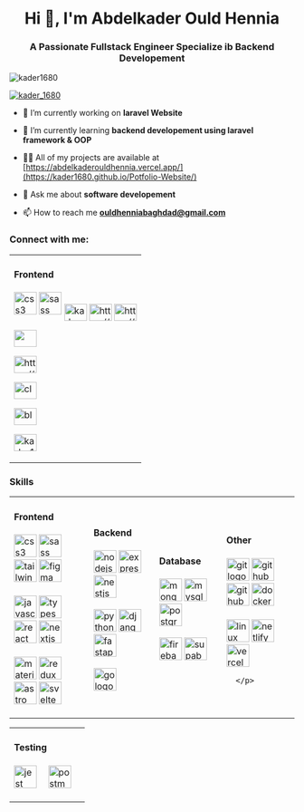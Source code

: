 <h1 align="center">Hi 👋, I'm Abdelkader Ould Hennia</h1>
<h3 align="center">A Passionate Fullstack Engineer Specialize ib Backend Developement</h3>

<p align="left"> <img src="https://komarev.com/ghpvc/?username=kader1680&label=Profile%20views&color=0e75b6&style=flat" alt="kader1680" /> </p>

<p align="left"> <a href="https://twitter.com/kader_1680" target="blank"><img src="https://img.shields.io/twitter/follow/kader_1680?logo=twitter&style=for-the-badge" alt="kader_1680" /></a> </p>

- 🔭 I’m currently working on **laravel Website**

- 🌱 I’m currently learning **backend developement using laravel framework & OOP**

- 👨‍💻 All of my projects are available at [https://abdelkaderouldhennia.vercel.app/](https://kader1680.github.io/Potfolio-Website/)

- 💬 Ask me about **software developement**

- 📫 How to reach me **ouldhenniabaghdad@gmail.com**

<h3 align="left">Connect with me:</h3>
<p  align="left">

 



 <table>
  <tr>
    <td>
      <h4 align="left">Frontend</h4>
      <p align="left">
        <img src="https://skillicons.dev/icons?i=css" height="40" alt="css3 logo"  />
        <img src="https://skillicons.dev/icons?i=sass" height="40" alt="sass logo"  />
        <a href="https://twitter.com/kader_1680" target="_blank"><img align="center" src="https://raw.githubusercontent.com/rahuldkjain/github-profile-readme-generator/master/src/images/icons/Social/twitter.svg" alt="kader_1680" height="30" width="40" /></a>
<a href="https://www.linkedin.com/in/abdelkader-ould-hennia/" target="_blank"><img align="center" src="https://raw.githubusercontent.com/rahuldkjain/github-profile-readme-generator/master/src/images/icons/Social/linked-in-alt.svg" alt="https://www.linkedin.com/in/abdelkader-ould-hennia/" height="30" width="40" /></a>
<a href="https://discord.com/channels/@me" target="blank"><img align="center" src="https://raw.githubusercontent.com/rahuldkjain/github-profile-readme-generator/master/src/images/icons/Social/discord.svg" alt="https://www.facebook.com/baghdad.ouldhennia.9" height="30" width="40" /></a>
<!-- CodeForce -->


<a href="https://discord.com/channels/@me" target="blank"><img align="center" src="https://raw.githubusercontent.com/rahuldkjain/github-profile-readme-generator/master/src/images/icons/Social/codeforces.svg"  height="30" width="40" />
</a>
 

<!-- Hackerrank -->


<a href="https://www.hackerrank.com/profile/ouldhenniabaghd1" target="blank"><img align="center" src="https://raw.githubusercontent.com/rahuldkjain/github-profile-readme-generator/master/src/images/icons/Social/hackerrank.svg" alt="https://www.facebook.com/baghdad.ouldhennia.9" height="30" width="40" /></a>
 

<!-- deve.to -->

<a href="https://dev.to/clever" target="blank"><img align="center" src="https://raw.githubusercontent.com/rahuldkjain/github-profile-readme-generator/master/src/images/icons/Social/devto.svg" alt="clever" height="30" width="40" /></a>
 

<!-- youtube -->

<a href="https://www.youtube.com/@Bloomaster1792" target="blank"><img align="center" src="https://raw.githubusercontent.com/rahuldkjain/github-profile-readme-generator/master/src/images/icons/Social/youtube.svg" alt="bloomaster" height="30" width="40" /></a>
 

<!-- leetcode -->

<a href="https://leetcode.com/u/ouldhenniabaghdad/" target="blank"><img align="center" src="https://raw.githubusercontent.com/rahuldkjain/github-profile-readme-generator/master/src/images/icons/Social/leet-code.svg" alt="kader1680" height="30" width="40" /></a>
      </p>
    </td>
 
</tr>
    </table>




 

<h3 align="left">Skills</h3>

<table>
  <tr>
    <td>
      <h4 align="left">Frontend</h4>
      <p align="left">
        <img src="https://skillicons.dev/icons?i=css" height="40" alt="css3 logo"  />
        <img src="https://skillicons.dev/icons?i=sass" height="40" alt="sass logo"  />
        <img src="https://skillicons.dev/icons?i=tailwind" height="40" alt="tailwindcss logo"  />
        <img src="https://skillicons.dev/icons?i=figma" height="40" alt="figma logo"  />
        <br>
        <br>
        <img src="https://skillicons.dev/icons?i=js" height="40" alt="javascript logo"  />
        <img src="https://skillicons.dev/icons?i=ts" height="40" alt="typescript logo"  />
        <img src="https://skillicons.dev/icons?i=react" height="40" alt="react logo"  />
        <img src="https://skillicons.dev/icons?i=nextjs" height="40" alt="nextjs logo"  />
        <br>
        <br>
        <img src="https://skillicons.dev/icons?i=materialui" height="40" alt="materialui logo"  />
        <img src="https://skillicons.dev/icons?i=redux" height="40" alt="redux logo"  />
        <img src="https://skillicons.dev/icons?i=astro" height="40" alt="astro logo"  />
        <img src="https://skillicons.dev/icons?i=svelte" height="40" alt="svelte logo"  />
      </p>
    </td>
    <td>
      <h4 align="left">Backend</h4>
      <p align="left">
        <img src="https://skillicons.dev/icons?i=nodejs" height="40" alt="nodejs logo"  />
        <img src="https://skillicons.dev/icons?i=express" height="40" alt="express logo" />
        <img src="https://skillicons.dev/icons?i=laravel" height="40" alt="nestjs logo"  />
        <br>
        <br>
        <img src="https://skillicons.dev/icons?i=py" height="40" alt="python logo"  />
        <img src="https://skillicons.dev/icons?i=django" height="40" alt="django logo"  />
        <img src="https://skillicons.dev/icons?i=php" height="40" alt="fastapi logo"  />
        <br>
        <br>
        <img src="https://skillicons.dev/icons?i=cpp" height="40" alt="go logo"  />
   </p>
   </td>
   <td>
      <h4 align="left">Database</h4>
      <p align="left">
        <img src="https://skillicons.dev/icons?i=mongodb" height="40" alt="mongodb logo" />
        <img src="https://skillicons.dev/icons?i=mysql" height="40" alt="mysql logo"  />
        <img src="https://skillicons.dev/icons?i=postgres" height="40" alt="postgresql logo"  />
        <br>
        <br>
        <img src="https://skillicons.dev/icons?i=firebase" height="40" alt="firebase logo" />
        <img src="https://skillicons.dev/icons?i=supabase" height="40" alt="supabase logo"  />
        <br>
      </p>
   </td>
     <td>
      <h4 align="left">Other</h4>
      <p align="left">
        <img src="https://skillicons.dev/icons?i=git" height="40" alt="git logo"  />
        <img src="https://skillicons.dev/icons?i=github" height="40" alt="github logo"  />
         <img src="https://skillicons.dev/icons?i=githubactions" height="40" alt="githubactions logo"  />
        <img src="https://skillicons.dev/icons?i=docker" height="40" alt="docker logo"  />
        <br>
        <br>
        <img src="https://skillicons.dev/icons?i=linux" height="40" alt="linux logo"  />
        <img src="https://skillicons.dev/icons?i=netlify" height="40" alt="netlify logo"  />
        <img src="https://skillicons.dev/icons?i=vercel" height="40" alt="vercel logo"  />
        <br>
         
      </p>
   </td>
  </tr>
</table>

<table>
<tr>
 
<td>
 <h4 align="left">Testing</h4>
      <p align="left">
      <img src="https://cdn.jsdelivr.net/gh/devicons/devicon/icons/jest/jest-plain.svg" height="40" alt="jest logo"  />
      <img width="12" />
      <img src="https://skillicons.dev/icons?i=postman" height="40" alt="postman logo"  />
      <img width="12" />
      </p>
</td>
</tr>
</table>


